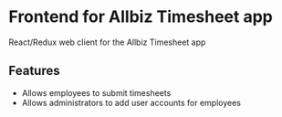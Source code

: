# Frontend for Allbiz Timesheet app

React/Redux web client for the Allbiz Timesheet app

## Features

- Allows employees to submit timesheets
- Allows administrators to add user accounts for employees

